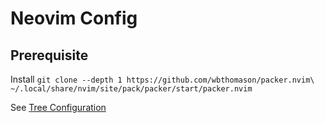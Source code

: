 # Neovim Config

## Prerequisite
Install ``` git clone --depth 1 https://github.com/wbthomason/packer.nvim\
 ~/.local/share/nvim/site/pack/packer/start/packer.nvim ```

See [Tree Configuration](https://github.com/activeagle/nvim/nvim-tree-lua.txt)

